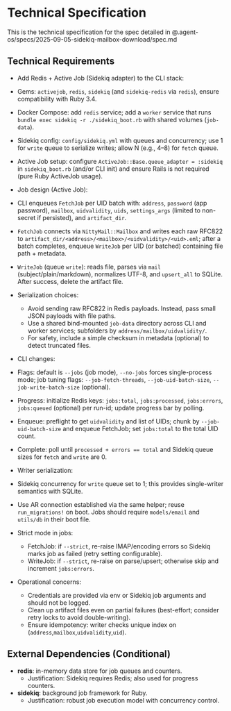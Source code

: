 # Technical Specification

This is the technical specification for the spec detailed in @.agent-os/specs/2025-09-05-sidekiq-mailbox-download/spec.md

## Technical Requirements

 - Add Redis + Active Job (Sidekiq adapter) to the CLI stack:
  - Gems: `activejob`, `redis`, `sidekiq` (and `sidekiq-redis` via `redis`), ensure compatibility with Ruby 3.4.
  - Docker Compose: add `redis` service; add a `worker` service that runs `bundle exec sidekiq -r ./sidekiq_boot.rb` with shared volumes (`job-data`).
  - Sidekiq config: `config/sidekiq.yml` with queues and concurrency; use 1 for `write` queue to serialize writes; allow N (e.g., 4–8) for `fetch` queue.
  - Active Job setup: configure `ActiveJob::Base.queue_adapter = :sidekiq` in `sidekiq_boot.rb` (and/or CLI init) and ensure Rails is not required (pure Ruby ActiveJob usage).

 - Job design (Active Job):
  - CLI enqueues `FetchJob` per UID batch with: `address`, `password` (app password), `mailbox`, `uidvalidity`, `uids`, `settings_args` (limited to non-secret if persisted), and `artifact_dir`.
  - `FetchJob` connects via `NittyMail::Mailbox` and writes each raw RFC822 to `artifact_dir/<address>/<mailbox>/<uidvalidity>/<uid>.eml`; after a batch completes, enqueue `WriteJob` per UID (or batched) containing file path + metadata.
  - `WriteJob` (queue `write`): reads file, parses via `mail` (subject/plain/markdown), normalizes UTF-8, and `upsert_all` to SQLite. After success, delete the artifact file.

- Serialization choices:
  - Avoid sending raw RFC822 in Redis payloads. Instead, pass small JSON payloads with file paths.
  - Use a shared bind-mounted `job-data` directory across CLI and worker services; subfolders by `address/mailbox/uidvalidity/`.
  - For safety, include a simple checksum in metadata (optional) to detect truncated files.

 - CLI changes:
  - Flags: default is `--jobs` (job mode), `--no-jobs` forces single-process mode; job tuning flags: `--job-fetch-threads`, `--job-uid-batch-size`, `--job-write-batch-size` (optional).
  - Progress: initialize Redis keys: `jobs:total`, `jobs:processed`, `jobs:errors`, `jobs:queued` (optional) per run-id; update progress bar by polling.
  - Enqueue: preflight to get `uidvalidity` and list of UIDs; chunk by `--job-uid-batch-size` and enqueue FetchJob; set `jobs:total` to the total UID count.
  - Complete: poll until `processed + errors == total` and Sidekiq queue sizes for `fetch` and `write` are 0.

 - Writer serialization:
  - Sidekiq concurrency for `write` queue set to 1; this provides single-writer semantics with SQLite.
  - Use AR connection established via the same helper; reuse `run_migrations!` on boot. Jobs should require `models/email` and `utils/db` in their boot file.

- Strict mode in jobs:
  - FetchJob: if `--strict`, re-raise IMAP/encoding errors so Sidekiq marks job as failed (retry setting configurable).
  - WriteJob: if `--strict`, re-raise on parse/upsert; otherwise skip and increment `jobs:errors`.

- Operational concerns:
  - Credentials are provided via env or Sidekiq job arguments and should not be logged.
  - Clean up artifact files even on partial failures (best-effort; consider retry locks to avoid double-writing).
  - Ensure idempotency: writer checks unique index on (`address`,`mailbox`,`uidvalidity`,`uid`).

## External Dependencies (Conditional)

- **redis**: in-memory data store for job queues and counters.
  - Justification: Sidekiq requires Redis; also used for progress counters.
- **sidekiq**: background job framework for Ruby.
  - Justification: robust job execution model with concurrency control.
